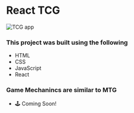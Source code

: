 # React TCG

![TCG app](https://i.ibb.co/NKSR0v8/React-TCG.png  "TCg App")

### This project was built using the following

* HTML
* CSS
* JavaScript
* React

### Game Mechanincs are similar to MTG

* 🕹 Coming Soon!
